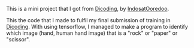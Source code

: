 This is a mini project that I got from [Dicoding](https://www.dicoding.com/), by [IndosatOoredoo](https://idcamp.ioh.co.id/).

This the code that I made to fulfil my final submission of training in [Dicoding](https://www.dicoding.com/). With using tensorflow, I managed to make a program to identify which image (hand, human hand image) that is a "rock" or "paper" or "scissor".


